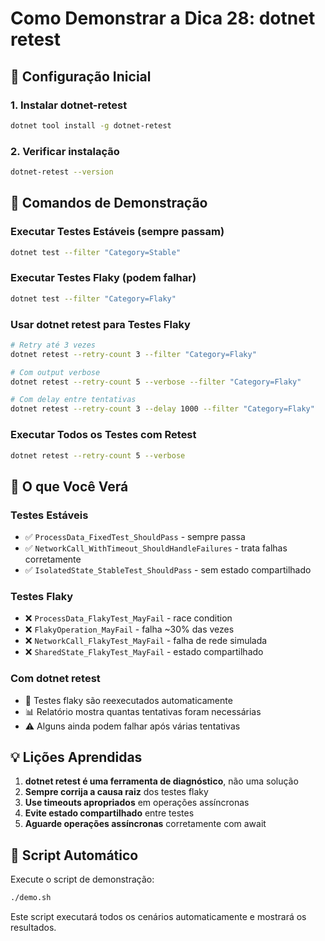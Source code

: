 # Como Demonstrar a Dica 28: dotnet retest

## 🚀 Configuração Inicial

### 1. Instalar dotnet-retest
```bash
dotnet tool install -g dotnet-retest
```

### 2. Verificar instalação
```bash
dotnet-retest --version
```

## 📝 Comandos de Demonstração

### Executar Testes Estáveis (sempre passam)
```bash
dotnet test --filter "Category=Stable"
```

### Executar Testes Flaky (podem falhar)
```bash
dotnet test --filter "Category=Flaky"
```

### Usar dotnet retest para Testes Flaky
```bash
# Retry até 3 vezes
dotnet retest --retry-count 3 --filter "Category=Flaky"

# Com output verbose
dotnet retest --retry-count 5 --verbose --filter "Category=Flaky"

# Com delay entre tentativas
dotnet retest --retry-count 3 --delay 1000 --filter "Category=Flaky"
```

### Executar Todos os Testes com Retest
```bash
dotnet retest --retry-count 5 --verbose
```

## 🧪 O que Você Verá

### Testes Estáveis
- ✅ `ProcessData_FixedTest_ShouldPass` - sempre passa
- ✅ `NetworkCall_WithTimeout_ShouldHandleFailures` - trata falhas corretamente
- ✅ `IsolatedState_StableTest_ShouldPass` - sem estado compartilhado

### Testes Flaky
- ❌ `ProcessData_FlakyTest_MayFail` - race condition
- ❌ `FlakyOperation_MayFail` - falha ~30% das vezes
- ❌ `NetworkCall_FlakyTest_MayFail` - falha de rede simulada
- ❌ `SharedState_FlakyTest_MayFail` - estado compartilhado

### Com dotnet retest
- 🔄 Testes flaky são reexecutados automaticamente
- 📊 Relatório mostra quantas tentativas foram necessárias
- ⚠️ Alguns ainda podem falhar após várias tentativas

## 💡 Lições Aprendidas

1. **dotnet retest é uma ferramenta de diagnóstico**, não uma solução
2. **Sempre corrija a causa raiz** dos testes flaky
3. **Use timeouts apropriados** em operações assíncronas
4. **Evite estado compartilhado** entre testes
5. **Aguarde operações assíncronas** corretamente com await

## 🎯 Script Automático

Execute o script de demonstração:
```bash
./demo.sh
```

Este script executará todos os cenários automaticamente e mostrará os resultados.
